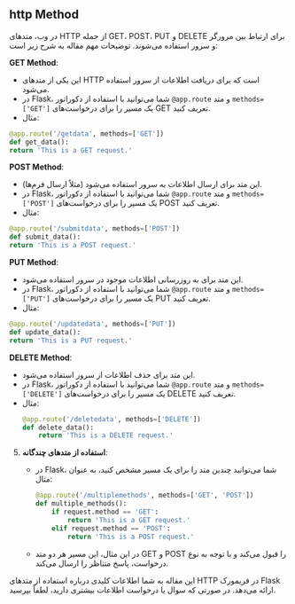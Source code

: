 ## http Method
 در وب، متدهای HTTP از جمله GET، POST، PUT و DELETE برای ارتباط بین مرورگر و سرور استفاده می‌شوند. توضیحات مهم مقاله به شرح زیر است:

 **GET Method**:
   - این یکی از متدهای HTTP است که برای دریافت اطلاعات از سرور استفاده می‌شود.
   - در Flask، شما می‌توانید با استفاده از دکوراتور `@app.route` و متد `methods=['GET']` یک مسیر را برای درخواست‌های GET تعریف کنید.
   - مثال:

```python
@app.route('/getdata', methods=['GET'])
def get_data():
return 'This is a GET request.'
```

 **POST Method**:
   - این متد برای ارسال اطلاعات به سرور استفاده می‌شود (مثلاً ارسال فرم‌ها).
   - در Flask، شما می‌توانید با استفاده از دکوراتور `@app.route` و متد `methods=['POST']` یک مسیر را برای درخواست‌های POST تعریف کنید.
   - مثال:
```python
@app.route('/submitdata', methods=['POST'])
def submit_data():
return 'This is a POST request.'
```

 **PUT Method**:
   - این متد برای به روزرسانی اطلاعات موجود در سرور استفاده می‌شود.
   - در Flask، شما می‌توانید با استفاده از دکوراتور `@app.route` و متد `methods=['PUT']` یک مسیر را برای درخواست‌های PUT تعریف کنید.
   - مثال:
```python
@app.route('/updatedata', methods=['PUT'])
def update_data():
return 'This is a PUT request.'
```

 **DELETE Method**:
   - این متد برای حذف اطلاعات از سرور استفاده می‌شود.
   - در Flask، شما می‌توانید با استفاده از دکوراتور `@app.route` و متد `methods=['DELETE']` یک مسیر را برای درخواست‌های DELETE تعریف کنید.
   - مثال:
     ```python
     @app.route('/deletedata', methods=['DELETE'])
     def delete_data():
         return 'This is a DELETE request.'
     ```

5. **استفاده از متدهای چندگانه**:
   - در Flask، شما می‌توانید چندین متد را برای یک مسیر مشخص کنید، به عنوان مثال:

     ```python
     @app.route('/multiplemethods', methods=['GET', 'POST'])
     def multiple_methods():
         if request.method == 'GET':
             return 'This is a GET request.'
         elif request.method == 'POST':
             return 'This is a POST request.'
     ```

   - در این مثال، این مسیر هر دو متد GET و POST را قبول می‌کند و با توجه به نوع درخواست، پاسخ متناظر را ارسال می‌کند.

این مقاله به شما اطلاعات کلیدی درباره استفاده از متدهای HTTP در فریمورک Flask ارائه می‌دهد. در صورتی که سوال یا درخواست اطلاعات بیشتری دارید، لطفاً بپرسید.
